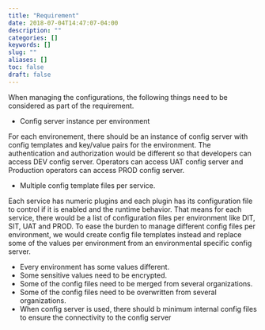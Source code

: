 ```yaml
---
title: "Requirement"
date: 2018-07-04T14:47:07-04:00
description: ""
categories: []
keywords: []
slug: ""
aliases: []
toc: false
draft: false
---
```


When managing the configurations, the following things need to be considered as part of the requirement. 

* Config server instance per environment

For each environement, there should be an instance of config server with config templates and key/value pairs for the environment. The authentication and authorization would be different so that developers can access DEV config server. Operators can access UAT config server and Production operators can access PROD config server. 

* Multiple config template files per service.

Each service has numeric plugins and each plugin has its configuration file to control if it is enabled and the runtime behavior. That means for each service, there would be a list of configuration files per environment like DIT, SIT, UAT and PROD. To ease the burden to manage different config files per environment, we would create config file templates instead and replace some of the values per environment from an environmental specific config server. 


* Every environment has some values different.
* Some sensitive values need to be encrypted.
* Some of the config files need to be merged from several organizations.
* Some of the config files need to be overwritten from several organizations.
* When config server is used, there should b minimum internal config files to ensure the connectivity to the config server
